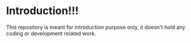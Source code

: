 # Introduction!!!
This repository is meant for introduction purpose only, it doesn't hold any coding or development related work.
